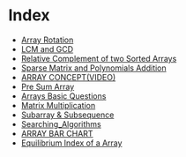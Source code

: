 # Index
- [Array Rotation](Array%20Rotation)
- [LCM and GCD](LCM%20and%20GCD)
- [Relative Complement of two Sorted Arrays](Relative%20Complement%20of%20two%20Sorted%20Arrays)
- [Sparse Matrix and Polynomials Addition](Sparse%20Matrix%20and%20Polynomials%20Addition)
- [ARRAY CONCEPT(VIDEO)](./concept%20of%20array%20in%20c%2B%2B(video))
- [Pre Sum Array](Pre%20Sum%20Array)
- [Arrays Basic Questions](Arrays_questions.md)
- [Matrix Multiplication](./Matrix_multiplication/Matrix_multiplication.md)
- [Subarray & Subsequence](./Subarray&Subsequence.md)
- [Searching_Algorithms](./Searching_Algorithms%20(Linear%20Search%20and%20Binary%20Search).md)
- [ARRAY BAR CHART](./ARRAY%20BAR%20CHART/bargraph.md)
- [Equilibrium Index of a Array](Equilibrium_index.md)
